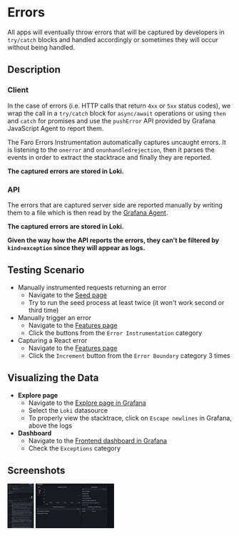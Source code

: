 # Errors

All apps will eventually throw errors that will be captured by developers in `try/catch` blocks and handled
accordingly or sometimes they will occur without being handled.

## Description

### Client

In the case of errors (i.e. HTTP calls that return `4xx` or `5xx` status codes), we wrap the call in a `try/catch` block
for `async/await` operations or using `then` and `catch` for promises and use the `pushError` API provided by Grafana
JavaScript Agent to report them.

The Faro Errors Instrumentation automatically captures uncaught errors. It is listening to the `onerror`
and `onunhandledrejection`, then it parses the events in order to extract the stacktrace and finally they are reported.

**The captured errors are stored in Loki.**

### API

The errors that are captured server side are reported manually by writing them to a file which is then read by the
[Grafana Agent](https://github.com/grafana/agent).

**The captured errors are stored in Loki.**

**Given the way how the API reports the errors, they can't be filtered by `kind=exception` since they will appear as
logs.**

## Testing Scenario

- Manually instrumented requests returning an error
  - Navigate to the [Seed page](http://localhost:5173/seed)
  - Try to run the seed process at least twice (it won't work second or third time)
- Manually trigger an error
  - Navigate to the [Features page](http://localhost:5173/features)
  - Click the buttons from the `Error Instrumentation` category
- Capturing a React error
  - Navigate to the [Features page](http://localhost:5173/features)
  - Click the `Increment` button from the `Error Boundary` category 3 times

## Visualizing the Data

- **Explore page**
  - Navigate to the [Explore page in Grafana](http://localhost:3000/explore)
  - Select the `Loki` datasource
  - To properly view the stacktrace, click on `Escape newlines` in Grafana, above the logs
- **Dashboard**
  - Navigate to the [Frontend dashboard in Grafana](http://localhost:3000/dashboards?query=Frontend)
  - Check the `Exceptions` category

## Screenshots

[<img src="../assets/instrumentations/errorsViewExplore.png" alt="Viewing errors in Explore" height="100" />](../assets/instrumentations/errorsViewExplore.png)
[<img src="../assets/instrumentations/errorsViewDashboard.png" alt="Viewing errors in Dashboard" height="100" />](../assets/instrumentations/errorsViewDashboard.png)
